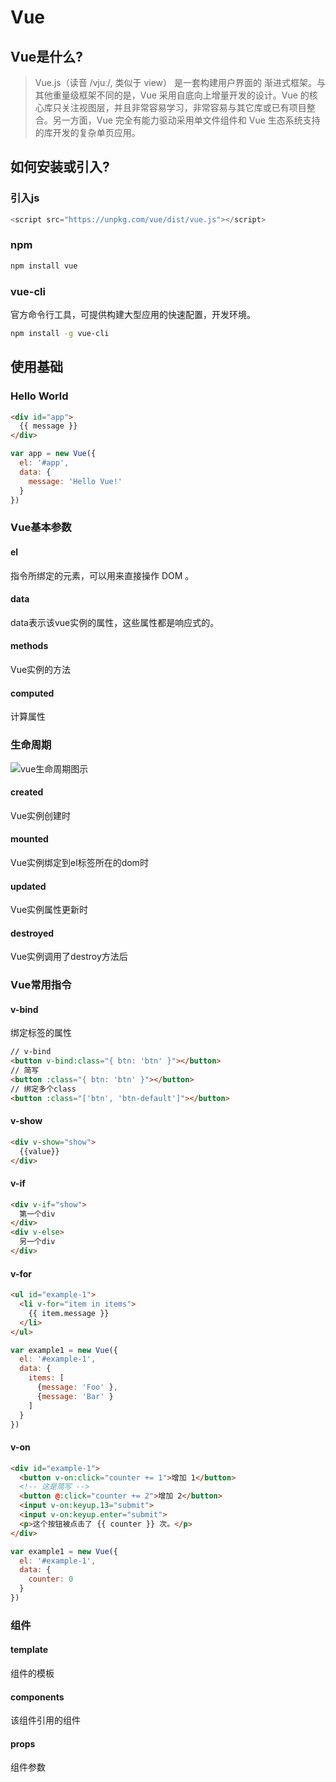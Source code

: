 # Vue
## Vue是什么?
> Vue.js（读音 /vjuː/, 类似于 view） 是一套构建用户界面的 渐进式框架。与其他重量级框架不同的是，Vue 采用自底向上增量开发的设计。Vue 的核心库只关注视图层，并且非常容易学习，非常容易与其它库或已有项目整合。另一方面，Vue 完全有能力驱动采用单文件组件和 Vue 生态系统支持的库开发的复杂单页应用。

## 如何安装或引入?

### 引入js
```js
<script src="https://unpkg.com/vue/dist/vue.js"></script>
```

### npm
```bash
npm install vue
```

### vue-cli
官方命令行工具，可提供构建大型应用的快速配置，开发环境。  
```bash
npm install -g vue-cli
```

## 使用基础
### Hello World
```html
<div id="app">
  {{ message }}
</div>
```
```js
var app = new Vue({
  el: '#app',
  data: {
    message: 'Hello Vue!'
  }
})
```

### Vue基本参数

#### el
指令所绑定的元素，可以用来直接操作 DOM 。  

#### data
data表示该vue实例的属性，这些属性都是响应式的。  
 
#### methods
Vue实例的方法  

#### computed
计算属性  

### 生命周期
![vue生命周期图示](img_learn-vue/vue-life-cycle.png)  

#### created
Vue实例创建时  

#### mounted
Vue实例绑定到el标签所在的dom时  

#### updated
Vue实例属性更新时  

#### destroyed
Vue实例调用了destroy方法后  

### Vue常用指令

#### v-bind
绑定标签的属性
```html
// v-bind
<button v-bind:class="{ btn: 'btn' }"></button>
// 简写
<button :class="{ btn: 'btn' }"></button>
// 绑定多个class
<button :class="['btn', 'btn-default']"></button>
```

#### v-show
```html
<div v-show="show">
  {{value}}
</div>
```
#### v-if
```html
<div v-if="show">
  第一个div
</div>
<div v-else>
  另一个div
</div>
```

#### v-for
```html
<ul id="example-1">
  <li v-for="item in items">
    {{ item.message }}
  </li>
</ul>
```
```js
var example1 = new Vue({
  el: '#example-1',
  data: {
    items: [
      {message: 'Foo' },
      {message: 'Bar' }
    ]
  }
})
```

#### v-on
```html
<div id="example-1">
  <button v-on:click="counter += 1">增加 1</button>
  <!-- 这是简写 -->
  <button @:click="counter += 2">增加 2</button> 
  <input v-on:keyup.13="submit">
  <input v-on:keyup.enter="submit">
  <p>这个按钮被点击了 {{ counter }} 次。</p>
</div>
```
```js
var example1 = new Vue({
  el: '#example-1',
  data: {
    counter: 0
  }
})
```

### 组件

#### template
组件的模板  

#### components
该组件引用的组件  

#### props
组件参数 